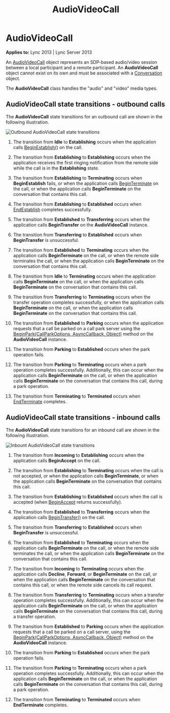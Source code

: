 ﻿---
title: AudioVideoCall
TOCTitle: AudioVideoCall
ms:assetid: bb378db5-96e7-47df-937d-9f912e33d609
ms:mtpsurl: https://msdn.microsoft.com/library/Dn466040(v=office.15)
ms:contentKeyID: 57103033
ms.date: 07/25/2014
mtps_version: v=office.15
---

# AudioVideoCall


**Applies to:** Lync 2013 | Lync Server 2013

An [AudioVideoCall](https://msdn.microsoft.com/library/hh383901\(v=office.15\)) object represents an SDP-based audio/video session between a local participant and a remote participant. An **AudioVideoCall** object cannot exist on its own and must be associated with a [Conversation](https://msdn.microsoft.com/library/hh349224\(v=office.15\)) object.

The **AudioVideoCall** class handles the "audio" and "video" media types.

## AudioVideoCall state transitions - outbound calls

The **AudioVideoCall** state transitions for an outbound call are shown in the following illustration.

![Outbound AudioVideoCall state transitions](images/Dn466040.StateMach_AVCall_Out(Office.15).jpg "Outbound AudioVideoCall state transitions")

1.  The transition from **Idle** to **Establishing** occurs when the application calls [BeginEstablish()](https://msdn.microsoft.com/library/hh349055\(v=office.15\)) on the call.

2.  The transition from **Establishing** to **Establishing** occurs when the application receives the first ringing notification from the remote side while the call is in the **Establishing** state.

3.  The transition from **Establishing** to **Terminating** occurs when **BeginEstablish** fails, or when the application calls [BeginTerminate](https://msdn.microsoft.com/library/hh383376\(v=office.15\)) on the call, or when the application calls **BeginTerminate** on the conversation that contains this call.

4.  The transition from **Establishing** to **Established** occurs when [EndEstablish](https://msdn.microsoft.com/library/hh349248\(v=office.15\)) completes successfully.

5.  The transition from **Established** to **Transferring** occurs when the application calls **BeginTransfer** on the **AudioVideoCall** instance.

6.  The transition from **Transferring** to **Established** occurs when **BeginTransfer** is unsuccessful.

7.  The transition from **Established** to **Terminating** occurs when the application calls **BeginTerminate** on the call, or when the remote side terminates the call, or when the application calls **BeginTerminate** on the conversation that contains this call.

8.  The transition from **Idle** to **Terminating** occurs when the application calls **BeginTerminate** on the call, or when the application calls **BeginTerminate** on the conversation that contains this call.

9.  The transition from **Transferring** to **Terminating** occurs when the transfer operation completes successfully, or when the application calls **BeginTerminate** on the call, or when the application calls **BeginTerminate** on the conversation that contains this call.

10. The transition from **Established** to **Parking** occurs when the application requests that a call be parked on a call park server using the [BeginPark(CallParkOptions, AsyncCallback, Object)](https://msdn.microsoft.com/library/hh384250\(v=office.15\)) method on the **AudioVideoCall** instance.

11. The transition from **Parking** to **Established** occurs when the park operation fails.

12. The transition from **Parking** to **Terminating** occurs when a park operation completes successfully. Additionally, this can occur when the application calls **BeginTerminate** on the call, or when the application calls **BeginTerminate** on the conversation that contains this call, during a park operation.

13. The transition from **Terminating** to **Terminated** occurs when [EndTerminate](https://msdn.microsoft.com/library/hh383074\(v=office.15\)) completes.

## AudioVideoCall state transitions - inbound calls

The **AudioVideoCall** state transitions for an inbound call are shown in the following illustration.

![Inbount AudioVideoCall state transitions](images/Dn466040.StateMach_AVCall_In(Office.15).jpg "Inbount AudioVideoCall state transitions")

1.  The transition from **Incoming** to **Establishing** occurs when the application calls **BeginAccept** on the call.

2.  The transition from **Establishing** to **Terminating** occurs when the call is not accepted, or when the application calls **BeginTerminate**, or when the application calls **BeginTerminate** on the conversation that contains this call.

3.  The transition from **Establishing** to **Established** occurs when the call is accepted (when [BeginAccept](https://msdn.microsoft.com/library/hh383161\(v=office.15\)) returns successfully).

4.  The transition from **Established** to **Transferring** occurs when the application calls [BeginTransfer()](https://msdn.microsoft.com/library/hh348986\(v=office.15\)) on the call.

5.  The transition from **Transferring** to **Established** occurs when **BeginTransfer** is unsuccessful.

6.  The transition from **Established** to **Terminating** occurs when the application calls **BeginTerminate** on the call, or when the remote side terminates the call, or when the application calls **BeginTerminate** on the conversation that contains this call.

7.  The transition from **Incoming** to **Terminating** occurs when the application calls **Decline**, **Forward**, or **BeginTerminate** on the call, or when the application calls **BeginTerminate** on the conversation that contains this call, or when the remote side cancels its call request.

8.  The transition from **Transferring** to **Terminating** occurs when a transfer operation completes successfully. Additionally, this can occur when the application calls **BeginTerminate** on the call, or when the application calls **BeginTerminate** on the conversation that contains this call, during a transfer operation.

9.  The transition from **Established** to **Parking** occurs when the application requests that a call be parked on a call server, using the [BeginPark(CallParkOptions, AsyncCallback, Object)](https://msdn.microsoft.com/library/hh384250\(v=office.15\)) method on the **AudioVideoCall** instance.

10. The transition from **Parking** to **Established** occurs when the park operation fails.

11. The transition from **Parking** to **Terminating** occurs when a park operation completes successfully. Additionally, this can occur when the application calls **BeginTerminate** on the call, or when the application calls **BeginTerminate** on the conversation that contains this call, during a park operation.

12. The transition from **Terminating** to **Terminated** occurs when **EndTerminate** completes.

